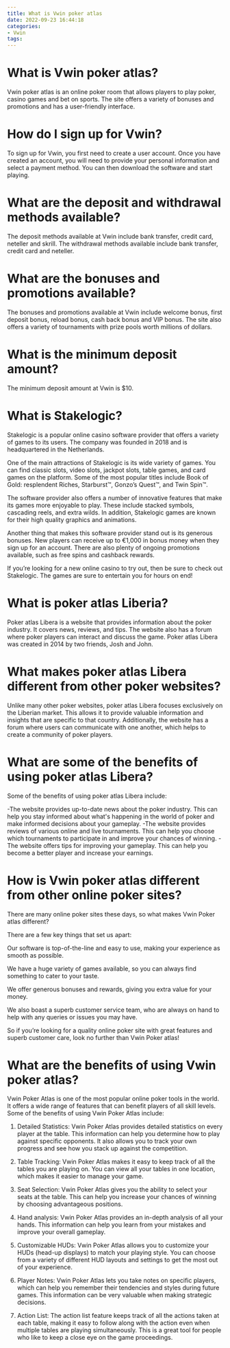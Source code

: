 ```yaml
---
title: What is Vwin poker atlas
date: 2022-09-23 16:44:18
categories:
- Vwin
tags:
---
```



#  What is Vwin poker atlas?

Vwin poker atlas is an online poker room that allows players to play poker, casino games and bet on sports. The site offers a variety of bonuses and promotions and has a user-friendly interface.

# How do I sign up for Vwin?

To sign up for Vwin, you first need to create a user account. Once you have created an account, you will need to provide your personal information and select a payment method. You can then download the software and start playing.

# What are the deposit and withdrawal methods available?

The deposit methods available at Vwin include bank transfer, credit card, neteller and skrill. The withdrawal methods available include bank transfer, credit card and neteller.

# What are the bonuses and promotions available?

The bonuses and promotions available at Vwin include welcome bonus, first deposit bonus, reload bonus, cash back bonus and VIP bonus. The site also offers a variety of tournaments with prize pools worth millions of dollars.

# What is the minimum deposit amount?

The minimum deposit amount at Vwin is $10.

#  What is Stakelogic?

Stakelogic is a popular online casino software provider that offers a variety of games to its users. The company was founded in 2018 and is headquartered in the Netherlands.

One of the main attractions of Stakelogic is its wide variety of games. You can find classic slots, video slots, jackpot slots, table games, and card games on the platform. Some of the most popular titles include Book of Gold: resplendent Riches, Starburst™, Gonzo’s Quest™, and Twin Spin™.

The software provider also offers a number of innovative features that make its games more enjoyable to play. These include stacked symbols, cascading reels, and extra wilds. In addition, Stakelogic games are known for their high quality graphics and animations.

Another thing that makes this software provider stand out is its generous bonuses. New players can receive up to €1,000 in bonus money when they sign up for an account. There are also plenty of ongoing promotions available, such as free spins and cashback rewards.

If you’re looking for a new online casino to try out, then be sure to check out Stakelogic. The games are sure to entertain you for hours on end!

#  What is poker atlas Liberia?

Poker atlas Libera is a website that provides information about the poker industry. It covers news, reviews, and tips. The website also has a forum where poker players can interact and discuss the game. Poker atlas Libera was created in 2014 by two friends, Josh and John.

 # What makes poker atlas Libera different from other poker websites?

Unlike many other poker websites, poker atlas Libera focuses exclusively on the Liberian market. This allows it to provide valuable information and insights that are specific to that country. Additionally, the website has a forum where users can communicate with one another, which helps to create a community of poker players.

# What are some of the benefits of using poker atlas Libera?

Some of the benefits of using poker atlas Libera include:

-The website provides up-to-date news about the poker industry. This can help you stay informed about what's happening in the world of poker and make informed decisions about your gameplay.
-The website provides reviews of various online and live tournaments. This can help you choose which tournaments to participate in and improve your chances of winning.
-The website offers tips for improving your gameplay. This can help you become a better player and increase your earnings.

#  How is Vwin poker atlas different from other online poker sites?

There are many online poker sites these days, so what makes Vwin Poker atlas different?

There are a few key things that set us apart:

Our software is top-of-the-line and easy to use, making your experience as smooth as possible.

We have a huge variety of games available, so you can always find something to cater to your taste.

We offer generous bonuses and rewards, giving you extra value for your money.

We also boast a superb customer service team, who are always on hand to help with any queries or issues you may have.

So if you’re looking for a quality online poker site with great features and superb customer care, look no further than Vwin Poker atlas!

#  What are the benefits of using Vwin poker atlas?

Vwin Poker Atlas is one of the most popular online poker tools in the world. It offers a wide range of features that can benefit players of all skill levels. Some of the benefits of using Vwin Poker Atlas include:

1) Detailed Statistics: Vwin Poker Atlas provides detailed statistics on every player at the table. This information can help you determine how to play against specific opponents. It also allows you to track your own progress and see how you stack up against the competition.

2) Table Tracking: Vwin Poker Atlas makes it easy to keep track of all the tables you are playing on. You can view all your tables in one location, which makes it easier to manage your game.

3) Seat Selection: Vwin Poker Atlas gives you the ability to select your seats at the table. This can help you increase your chances of winning by choosing advantageous positions.

4) Hand analysis: Vwin Poker Atlas provides an in-depth analysis of all your hands. This information can help you learn from your mistakes and improve your overall gameplay.

5) Customizable HUDs: Vwin Poker Atlas allows you to customize your HUDs (head-up displays) to match your playing style. You can choose from a variety of different HUD layouts and settings to get the most out of your experience.

6) Player Notes: Vwin Poker Atlas lets you take notes on specific players, which can help you remember their tendencies and styles during future games. This information can be very valuable when making strategic decisions.

7) Action List: The action list feature keeps track of all the actions taken at each table, making it easy to follow along with the action even when multiple tables are playing simultaneously. This is a great tool for people who like to keep a close eye on the game proceedings.